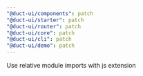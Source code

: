 ```yaml
---
"@duct-ui/components": patch
"@duct-ui/starter": patch
"@duct-ui/router": patch
"@duct-ui/core": patch
"@duct-ui/cli": patch
"@duct-ui/demo": patch
---
```


Use relative module imports with js extension
